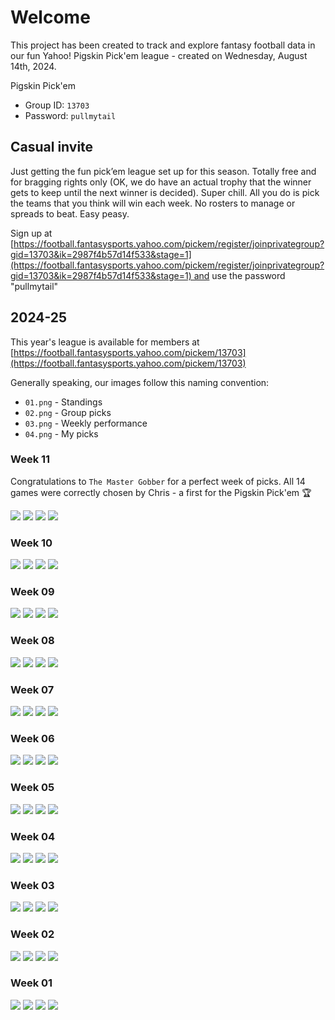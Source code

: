 # Welcome

This project has been created to track and explore fantasy football data in our fun Yahoo! Pigskin Pick'em league - created on Wednesday, August 14th, 2024.

Pigskin Pick'em

- Group ID: `13703`
- Password: `pullmytail`

## Casual invite

Just getting the fun pick’em league set up for this season. Totally free and for bragging rights only (OK, we do have an actual trophy that the winner gets to keep until the next winner is decided). Super chill. All you do is pick the teams that you think will win each week. No rosters to manage or spreads to beat. Easy peasy.

Sign up at [https://football.fantasysports.yahoo.com/pickem/register/joinprivategroup?gid=13703&ik=2987f4b57d14f533&stage=1](https://football.fantasysports.yahoo.com/pickem/register/joinprivategroup?gid=13703&ik=2987f4b57d14f533&stage=1) and use the password "pullmytail"

## 2024-25

This year's league is available for members at [https://football.fantasysports.yahoo.com/pickem/13703](https://football.fantasysports.yahoo.com/pickem/13703)

Generally speaking, our images follow this naming convention:

- `01.png` - Standings
- `02.png` - Group picks
- `03.png` - Weekly performance
- `04.png` - My picks

### Week 11

Congratulations to `The Master Gobber` for a perfect week of picks. All 14 games were correctly chosen by Chris - a first for the Pigskin Pick'em 🏆

![ ](./week-11/01.png)
![ ](./week-11/02.png)
![ ](./week-11/03.png)
![ ](./week-11/04.png)

### Week 10

![ ](./week-10/01.png)
![ ](./week-10/02.png)
![ ](./week-10/03.png)
![ ](./week-10/04.png)

### Week 09

![ ](./week-09/01.png)
![ ](./week-09/02.png)
![ ](./week-09/03.png)
![ ](./week-09/04.png)

### Week 08

![ ](./week-08/01.png)
![ ](./week-08/02.png)
![ ](./week-08/03.png)
![ ](./week-08/04.png)

### Week 07

![ ](./week-07/01.png)
![ ](./week-07/02.png)
![ ](./week-07/03.png)
![ ](./week-07/04.png)

### Week 06

![ ](./week-06/01.png)
![ ](./week-06/02.png)
![ ](./week-06/03.png)
![ ](./week-06/04.png)

### Week 05

![ ](./week-05/01.png)
![ ](./week-05/02.png)
![ ](./week-05/03.png)
![ ](./week-05/04.png)

### Week 04

![ ](./week-04/01.png)
![ ](./week-04/02.png)
![ ](./week-04/03.png)
![ ](./week-04/04.png)

### Week 03

![ ](./week-03/01.png)
![ ](./week-03/02.png)
![ ](./week-03/03.png)
![ ](./week-03/04.png)

### Week 02

![ ](./week-02/01.png)
![ ](./week-02/02.png)
![ ](./week-02/03.png)
![ ](./week-02/04.png)

### Week 01

![ ](./week-01/01.png)
![ ](./week-01/02.png)
![ ](./week-01/03.png)
![ ](./week-01/04.png)
